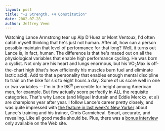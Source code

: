 ```yaml
--- 
layout: post
title: "+2 Strength, +4 Constitution"
date: 2002-07-28
author: Jeffrey Veen
---
```

Watching Lance Armstrong tear up Alp D'Huez or Mont Ventoux, I'd often catch myself thinking that he's just not human. After all, how can a person possibly maintain that level of performance for that long? Well, it turns out Lance is, in fact, human. The difference is that he's maxed out on all the physiological variables that enable high performance cycling. He was born a cyclist. Not only are his heart and lungs enormous, but his VO<sub>2</sub>Max is off-the-chart high (that's how efficiently his muscles burn fuel and eliminate lactic acid). Add to that a personality that enables enough mental discipline to train on the bike for six to eight hours a day. Some of us score well in one or two variables -- I'm in the 98<sup>th</sup> percentile for height among American men, for example. But few actually score perfectly in ALL the requisite categories. That's why Lance (and Miguel Indurain and Eddie Merckx, et al) are champions year after year. I follow Lance's career pretty closely, and was quite impressed with <a href="http://www.newyorker.com/fact/content/?020715fa_fact1">the feature in last week's New Yorker</a> about Lance's training and his trainer, Chris Carmicheal. Smart, accurate, and revealing. Like all good media should be. Plus, there was a <a href="http://www.newyorker.com/online/content/?020715on_onlineonly01">bonus interview</a> only available on the Web site.
&#8203;